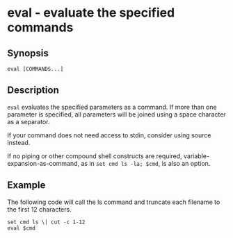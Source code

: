 # eval - evaluate the specified commands

## Synopsis

```
eval [COMMANDS...]
```

## Description

`eval` evaluates the specified parameters as a command. If more than one parameter is specified, all parameters will be joined using a space character as a separator.

If your command does not need access to stdin, consider using source instead.

If no piping or other compound shell constructs are required, variable-expansion-as-command, as in  `set cmd ls -la; $cmd`, is also an option.

## Example

The following code will call the ls command and truncate each filename to the first 12 characters.

```
set cmd ls \| cut -c 1-12
eval $cmd
```
